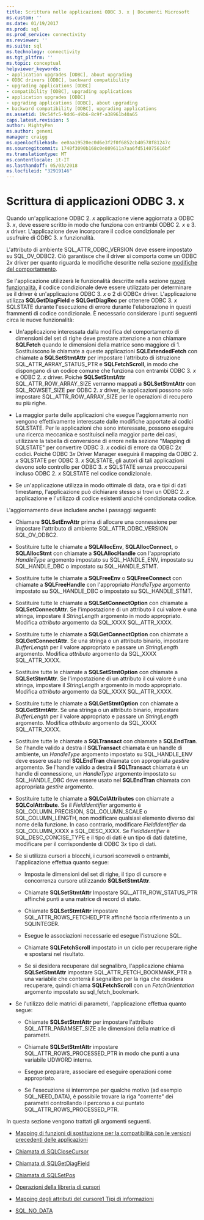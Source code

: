```yaml
---
title: Scrittura nelle applicazioni ODBC 3. x | Documenti Microsoft
ms.custom: ''
ms.date: 01/19/2017
ms.prod: sql
ms.prod_service: connectivity
ms.reviewer: ''
ms.suite: sql
ms.technology: connectivity
ms.tgt_pltfrm: ''
ms.topic: conceptual
helpviewer_keywords:
- application upgrades [ODBC], about upgrading
- ODBC drivers [ODBC], backward compatibility
- upgrading applications [ODBC]
- compatibility [ODBC], upgrading applications
- application upgrades [ODBC]
- upgrading applications [ODBC], about upgrading
- backward compatibility [ODBC], upgrading applications
ms.assetid: 19c54fc5-9dd6-49b6-8c9f-a38961b40a65
caps.latest.revision: 5
author: MightyPen
ms.author: genemi
manager: craigg
ms.openlocfilehash: ee0aa19520ec0d6e3f2f0f6852cb40578f81247c
ms.sourcegitcommit: 1740f3090b168c0e809611a7aa6fd514075616bf
ms.translationtype: MT
ms.contentlocale: it-IT
ms.lasthandoff: 05/03/2018
ms.locfileid: "32919146"
---
```

# <a name="writing-odbc-3x-applications"></a>Scrittura di applicazioni ODBC 3. x
Quando un'applicazione ODBC 2. *x* applicazione viene aggiornata a ODBC 3. *x*, deve essere scritto in modo che funziona con entrambi ODBC 2. *x* e 3. *x* driver. L'applicazione deve incorporare il codice condizionale per usufruire di ODBC 3. *x* funzionalità.  
  
 L'attributo di ambiente SQL_ATTR_ODBC_VERSION deve essere impostato su SQL_OV_ODBC2. Ciò garantisce che il driver si comporta come un ODBC 2*x* driver per quanto riguarda le modifiche descritte nella sezione [modifiche del comportamento](../../../odbc/reference/develop-app/behavioral-changes.md).  
  
 Se l'applicazione utilizzerà le funzionalità descritte nella sezione [nuove funzionalità](../../../odbc/reference/develop-app/new-features.md), il codice condizionale deve essere utilizzato per determinare se il driver è un'applicazione ODBC 3. *x* o 2 di ODBC*x* driver. L'applicazione utilizza **SQLGetDiagField** e **SQLGetDiagRec** per ottenere ODBC 3. *x* SQLSTATE durante l'esecuzione di errore durante l'elaborazione in questi frammenti di codice condizionale. È necessario considerare i punti seguenti circa le nuove funzionalità:  
  
-   Un'applicazione interessata dalla modifica del comportamento di dimensioni del set di righe deve prestare attenzione a non chiamare **SQLFetch** quando le dimensioni della matrice sono maggiore di 1. Sostituiscono le chiamate a queste applicazioni **SQLExtendedFetch** con chiamate a **SQLSetStmtAttr** per impostare l'attributo di istruzione SQL_ATTR_ARRAY_STATUS_PTR e **SQLFetchScroll**, in modo che dispongano di un codice comune che funziona con entrambi ODBC 3. *x* e ODBC 2. *x* driver. Poiché **SQLSetStmtAttr** SQL_ATTR_ROW_ARRAY_SIZE verranno mappati a **SQLSetStmtAttr** con SQL_ROWSET_SIZE per ODBC 2. *x* driver, le applicazioni possono solo impostare SQL_ATTR_ROW_ARRAY_SIZE per le operazioni di recupero su più righe.  
  
-   La maggior parte delle applicazioni che esegue l'aggiornamento non vengono effettivamente interessate dalle modifiche apportate ai codici SQLSTATE. Per le applicazioni che sono interessate, possono eseguire una ricerca meccanica e sostituisci nella maggior parte dei casi, utilizzare la tabella di conversione di errore nella sezione "Mapping di SQLSTATE" per convertire ODBC 3. *x* codici di errore da ODBC 2*x* codici. Poiché ODBC 3*x* Driver Manager eseguirà il mapping da ODBC 2. *x* SQLSTATE per ODBC 3. *x* SQLSTATE, gli autori di tali applicazioni devono solo controllo per ODBC 3. *x* SQLSTATE senza preoccuparsi incluso ODBC 2. *x* SQLSTATE nel codice condizionale.  
  
-   Se un'applicazione utilizza in modo ottimale di data, ora e tipi di dati timestamp, l'applicazione può dichiarare stesso si trovi un ODBC 2. *x* applicazione e l'utilizzo di codice esistenti anziché condizionata codice.  
  
 L'aggiornamento deve includere anche i passaggi seguenti:  
  
-   Chiamare **SQLSetEnvAttr** prima di allocare una connessione per impostare l'attributo di ambiente SQL_ATTR_ODBC_VERSION SQL_OV_ODBC2.  
  
-   Sostituire tutte le chiamate a **SQLAllocEnv**, **SQLAllocConnect**, o **SQLAllocStmt** con chiamate a **SQLAllocHandle** con l'appropriato *HandleType* argomento impostato su SQL_HANDLE_ENV, impostato su SQL_HANDLE_DBC o impostato su SQL_HANDLE_STMT.  
  
-   Sostituire tutte le chiamate a **SQLFreeEnv** o **SQLFreeConnect** con chiamate a **SQLFreeHandle** con l'appropriato *HandleType* argomento impostato su SQL_HANDLE_DBC o impostato su SQL_HANDLE_STMT.  
  
-   Sostituire tutte le chiamate a **SQLSetConnectOption** con chiamate a **SQLSetConnectAttr**. Se l'impostazione di un attributo il cui valore è una stringa, impostare il *StringLength* argomento in modo appropriato. Modifica *attributo* argomento da SQL_XXXX SQL_ATTR_XXXX.  
  
-   Sostituire tutte le chiamate a **SQLGetConnectOption** con chiamate a **SQLGetConnectAttr**. Se una stringa o un attributo binario, impostare *BufferLength* per il valore appropriato e passare un *StringLength* argomento. Modifica *attributo* argomento da SQL_XXXX SQL_ATTR_XXXX.  
  
-   Sostituire tutte le chiamate a **SQLSetStmtOption** con chiamate a **SQLSetStmtAttr**. Se l'impostazione di un attributo il cui valore è una stringa, impostare il *StringLength* argomento in modo appropriato. Modifica *attributo* argomento da SQL_XXXX SQL_ATTR_XXXX.  
  
-   Sostituire tutte le chiamate a **SQLGetStmtOption** con chiamate a **SQLGetStmtAttr**. Se una stringa o un attributo binario, impostare *BufferLength* per il valore appropriato e passare un *StringLength* argomento. Modifica *attributo* argomento da SQL_XXXX SQL_ATTR_XXXX.  
  
-   Sostituire tutte le chiamate a **SQLTransact** con chiamate a **SQLEndTran**. Se l'handle valido a destra il **SQLTransact** chiamata è un handle di ambiente, un *HandleType* argomento impostato su SQL_HANDLE_ENV deve essere usato nel **SQLEndTran** chiamata con appropriata *gestire* argomento. Se l'handle valido a destra il **SQLTransact** chiamata è un handle di connessione, un *HandleType* argomento impostato su SQL_HANDLE_DBC deve essere usato nel **SQLEndTran** chiamata con appropriata *gestire* argomento.  
  
-   Sostituire tutte le chiamate a **SQLColAttributes** con chiamate a **SQLColAttribute**. Se il *FieldIdentifier* argomento è SQL_COLUMN_PRECISION, SQL_COLUMN_SCALE o SQL_COLUMN_LENGTH, non modificare qualsiasi elemento diverso dal nome della funzione. In caso contrario, modificare *FieldIdentifier* da SQL_COLUMN_XXXX a SQL_DESC_XXXX. Se *FieldIdentifier* è SQL_DESC_CONCISE_TYPE e il tipo di dati è un tipo di dati datetime, modificare per il corrispondente di ODBC 3*x* tipo di dati.  
  
-   Se si utilizza cursori a blocchi, i cursori scorrevoli o entrambi, l'applicazione effettua quanto segue:  
  
    -   Imposta le dimensioni del set di righe, il tipo di cursore e concorrenza cursore utilizzando **SQLSetStmtAttr**.  
  
    -   Chiamate **SQLSetStmtAttr** Impostare SQL_ATTR_ROW_STATUS_PTR affinché punti a una matrice di record di stato.  
  
    -   Chiamate **SQLSetStmtAttr** impostare SQL_ATTR_ROWS_FETCHED_PTR affinché faccia riferimento a un SQLINTEGER.  
  
    -   Esegue le associazioni necessarie ed esegue l'istruzione SQL.  
  
    -   Chiamate **SQLFetchScroll** impostato in un ciclo per recuperare righe e spostarsi nel risultato.  
  
    -   Se si desidera recuperare dal segnalibro, l'applicazione chiama **SQLSetStmtAttr** impostare SQL_ATTR_FETCH_BOOKMARK_PTR a una variabile che conterrà il segnalibro per la riga che desidera recuperare, quindi chiama **SQLFetchScroll** con un *FetchOrientation* argomento impostato su sql_fetch_bookmark.  
  
-   Se l'utilizzo delle matrici di parametri, l'applicazione effettua quanto segue:  
  
    -   Chiamate **SQLSetStmtAttr** per impostare l'attributo SQL_ATTR_PARAMSET_SIZE alle dimensioni della matrice di parametri.  
  
    -   Chiamate **SQLSetStmtAttr** impostare SQL_ATTR_ROWS_PROCESSED_PTR in modo che punti a una variabile UDWORD interna.  
  
    -   Esegue preparare, associare ed eseguire operazioni come appropriato.  
  
    -   Se l'esecuzione si interrompe per qualche motivo (ad esempio SQL_NEED_DATA), è possibile trovare la riga "corrente" dei parametri controllando il percorso a cui puntato SQL_ATTR_ROWS_PROCESSED_PTR.  
  
 In questa sezione vengono trattati gli argomenti seguenti.  
  
-   [Mapping di funzioni di sostituzione per la compatibilità con le versioni precedenti delle applicazioni](../../../odbc/reference/develop-app/mapping-replacement-functions-for-backward-compatibility-of-applications.md)  
  
-   [Chiamata di SQLCloseCursor](../../../odbc/reference/develop-app/calling-sqlclosecursor.md)  
  
-   [Chiamata di SQLGetDiagField](../../../odbc/reference/develop-app/calling-sqlgetdiagfield.md)  
  
-   [Chiamata di SQLSetPos](../../../odbc/reference/develop-app/calling-sqlsetpos.md)  
  
-   [Operazioni della libreria di cursori](../../../odbc/reference/develop-app/cursor-library-operations.md)  
  
-   [Mapping degli attributi del cursore1 Tipi di informazioni](../../../odbc/reference/develop-app/mapping-the-cursor-attributes1-information-types.md)  
  
-   [SQL_NO_DATA](../../../odbc/reference/develop-app/sql-no-data.md)

